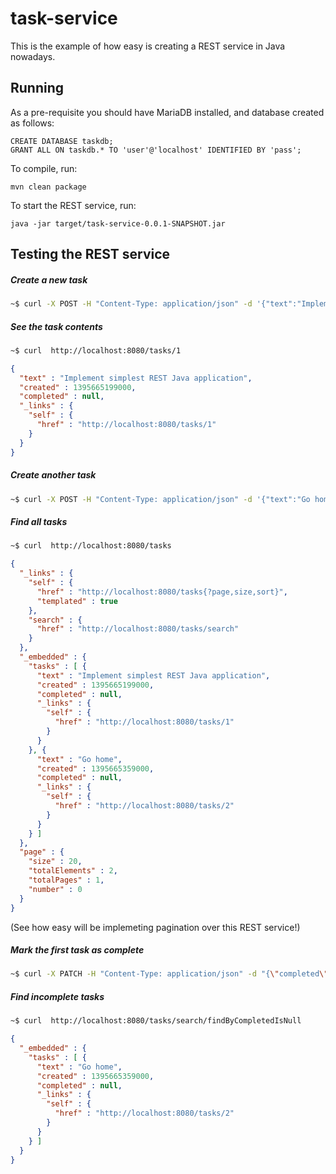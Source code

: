 task-service
============

This is the example of how easy is creating a REST service in Java nowadays.

Running
--------

As a pre-requisite you should have MariaDB installed, and database created as follows:

```
CREATE DATABASE taskdb;
GRANT ALL ON taskdb.* TO 'user'@'localhost' IDENTIFIED BY 'pass';
```

To compile, run:

```mvn clean package```

To start the REST service, run:

```java -jar target/task-service-0.0.1-SNAPSHOT.jar```


Testing the REST service
-------------------------

##### Create a new task #####

```bash
~$ curl -X POST -H "Content-Type: application/json" -d '{"text":"Implement simplest REST Java application"}' http://localhost:8080/tasks
```

##### See the task contents #####

```bash
~$ curl  http://localhost:8080/tasks/1
```
```json
{
  "text" : "Implement simplest REST Java application",
  "created" : 1395665199000,
  "completed" : null,
  "_links" : {
    "self" : {
      "href" : "http://localhost:8080/tasks/1"
    }
  }
}
```

##### Create another task #####

```bash
~$ curl -X POST -H "Content-Type: application/json" -d '{"text":"Go home"}' http://localhost:8080/tasks
```

##### Find all tasks #####

```bash
~$ curl  http://localhost:8080/tasks
```
```json
{
  "_links" : {
    "self" : {
      "href" : "http://localhost:8080/tasks{?page,size,sort}",
      "templated" : true
    },
    "search" : {
      "href" : "http://localhost:8080/tasks/search"
    }
  },
  "_embedded" : {
    "tasks" : [ {
      "text" : "Implement simplest REST Java application",
      "created" : 1395665199000,
      "completed" : null,
      "_links" : {
        "self" : {
          "href" : "http://localhost:8080/tasks/1"
        }
      }
    }, {
      "text" : "Go home",
      "created" : 1395665359000,
      "completed" : null,
      "_links" : {
        "self" : {
          "href" : "http://localhost:8080/tasks/2"
        }
      }
    } ]
  },
  "page" : {
    "size" : 20,
    "totalElements" : 2,
    "totalPages" : 1,
    "number" : 0
  }
}
```

(See how easy will be implemeting pagination over this REST service!)

##### Mark the first task as complete #####

```bash
~$ curl -X PATCH -H "Content-Type: application/json" -d "{\"completed\":$(($(date +%s)*1000))}" http://localhost:8080/tasks/1
```

##### Find incomplete tasks #####

```bash
~$ curl  http://localhost:8080/tasks/search/findByCompletedIsNull
```
```json
{
  "_embedded" : {
    "tasks" : [ {
      "text" : "Go home",
      "created" : 1395665359000,
      "completed" : null,
      "_links" : {
        "self" : {
          "href" : "http://localhost:8080/tasks/2"
        }
      }
    } ]
  }
}
```
